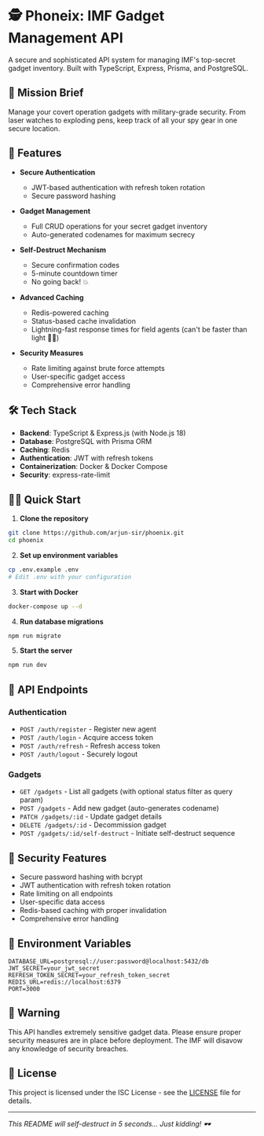# 🕵️ Phoneix: IMF Gadget Management API

A secure and sophisticated API system for managing IMF's top-secret gadget inventory. Built with TypeScript, Express, Prisma, and PostgreSQL.

## 🎯 Mission Brief

Manage your covert operation gadgets with military-grade security. From laser watches to exploding pens, keep track of all your spy gear in one secure location.

## 🚀 Features

- **Secure Authentication** 
  - JWT-based authentication with refresh token rotation
  - Secure password hashing

- **Gadget Management** 
  - Full CRUD operations for your secret gadget inventory
  - Auto-generated codenames for maximum secrecy

- **Self-Destruct Mechanism** 
  - Secure confirmation codes
  - 5-minute countdown timer
  - No going back! 💥

- **Advanced Caching** 
  - Redis-powered caching
  - Status-based cache invalidation
  - Lightning-fast response times for field agents (can't be faster than light 🤷‍♂️)

- **Security Measures**
  - Rate limiting against brute force attempts
  - User-specific gadget access
  - Comprehensive error handling

## 🛠️ Tech Stack

- **Backend**: TypeScript & Express.js (with Node.js 18)
- **Database**: PostgreSQL with Prisma ORM
- **Caching**: Redis
- **Authentication**: JWT with refresh tokens
- **Containerization**: Docker & Docker Compose
- **Security**: express-rate-limit

## 🏃‍♂️ Quick Start

1. **Clone the repository**
```bash
git clone https://github.com/arjun-sir/phoenix.git
cd phoenix
```

2. **Set up environment variables**
```bash
cp .env.example .env
# Edit .env with your configuration
```

3. **Start with Docker**
```bash
docker-compose up --d
```

4. **Run database migrations**
```bash
npm run migrate
```

5. **Start the server**
```bash
npm run dev
```

## 🔑 API Endpoints

### Authentication
- `POST /auth/register` - Register new agent
- `POST /auth/login` - Acquire access token
- `POST /auth/refresh` - Refresh access token
- `POST /auth/logout` - Securely logout

### Gadgets
- `GET /gadgets` - List all gadgets (with optional status filter as query param)
- `POST /gadgets` - Add new gadget (auto-generates codename)
- `PATCH /gadgets/:id` - Update gadget details
- `DELETE /gadgets/:id` - Decommission gadget
- `POST /gadgets/:id/self-destruct` - Initiate self-destruct sequence

## 🔐 Security Features

- Secure password hashing with bcrypt
- JWT authentication with refresh token rotation
- Rate limiting on all endpoints
- User-specific data access
- Redis-based caching with proper invalidation
- Comprehensive error handling

## 📝 Environment Variables

```env
DATABASE_URL=postgresql://user:password@localhost:5432/db
JWT_SECRET=your_jwt_secret
REFRESH_TOKEN_SECRET=your_refresh_token_secret
REDIS_URL=redis://localhost:6379
PORT=3000
```

## 🚨 Warning

This API handles extremely sensitive gadget data. Please ensure proper security measures are in place before deployment. The IMF will disavow any knowledge of security breaches.

## 📜 License

This project is licensed under the ISC License - see the [LICENSE](LICENSE) file for details.

---
*This README will self-destruct in 5 seconds... Just kidding! 🕶️*
```